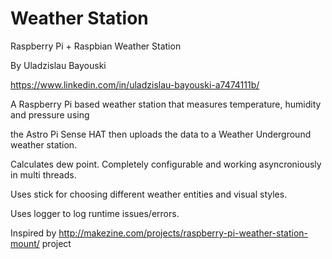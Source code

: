 # Weather Station




Raspberry Pi + Raspbian Weather Station

By Uladzislau Bayouski

https://www.linkedin.com/in/uladzislau-bayouski-a7474111b/






A Raspberry Pi based weather station that measures temperature, humidity and pressure using

the Astro Pi Sense HAT then uploads the data to a Weather Underground weather station.

Calculates dew point. Completely configurable and working asyncroniously in multi threads.

Uses stick for choosing different weather entities and visual styles.

Uses logger to log runtime issues/errors.






Inspired by http://makezine.com/projects/raspberry-pi-weather-station-mount/ project

